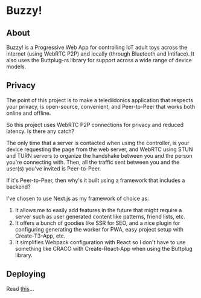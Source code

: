 # Buzzy!

## About
Buzzy! is a Progressive Web App for controlling IoT adult toys across the internet (using WebRTC P2P) and locally (through Bluetooth and Intiface). It also uses the Buttplug-rs library for support across a wide range of device models.

## Privacy

The point of this project is to make a teledildonics application that respects your privacy, is open-source, convenient, and Peer-to-Peer that works both online and offline.

So this project uses WebRTC P2P connections for privacy and reduced latency. Is there any catch?

The only time that a server is contacted when using the controller, is your device requesting the page from the web server, and WebRTC using STUN and TURN servers to organize the handshake between you and the person you're connecting with. Then, all the traffic sent between you and the user(s) you've invited is Peer-to-Peer.

If it's Peer-to-Peer, then why's it built using a framework that includes a backend?

I've chosen to use Next.js as my framework of choice as:
1. It allows me to easily add features in the future that might require a server such as user generated content like patterns, friend lists, etc.
2. It offers a bunch of goodies like SSR for SEO, and a nice plugin for configuring generating the worker for PWA, easy project setup with Create-T3-App, etc. 
3. It simplifies Webpack configuration with React so I don't have to use something like CRACO with Create-React-App when using the Buttplug library.

## Deploying
Read [this](deploy-guide.md)...
